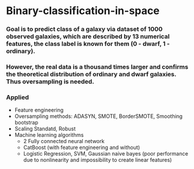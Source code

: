 # Binary-classification-in-space

### Goal is to predict class of a galaxy via dataset of 1000 observed galaxies, which are described by 13 numerical features, the class label is known for them (0 - dwarf, 1 - ordinary).

### However, the real data is a thousand times larger and confirms the theoretical distribution of ordinary and dwarf galaxies. Thus oversampling is needed.

### Applied

- Feature engineering
- Oversampling methods: ADASYN, SMOTE, BorderSMOTE, Smoothing bootstrap
- Scaling Standatd, Robust
- Machine learning algorithms
    - 2 Fully connected neural network
    - CatBoost (with feature engineering and without)
    - Logistic Regression, SVM, Gaussian naive bayes (poor performance due to nonlinearity and impossibility to create linear features)